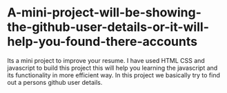 # A-mini-project-will-be-showing-the-github-user-details-or-it-will-help-you-found-there-accounts
Its a mini project to improve your resume. I have used HTML CSS and javascript to build this project this will help you learning the javascript and its functionality in more efficient way. In this project we basically try to find out a persons github user details.
